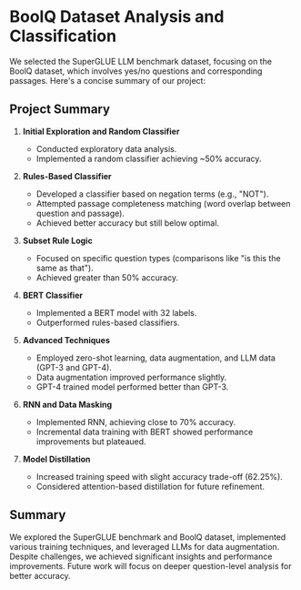 # BoolQ Dataset Analysis and Classification

We selected the SuperGLUE LLM benchmark dataset, focusing on the BoolQ dataset, which involves yes/no questions and corresponding passages. Here's a concise summary of our project:

## Project Summary

1. **Initial Exploration and Random Classifier**
   - Conducted exploratory data analysis.
   - Implemented a random classifier achieving ~50% accuracy.

2. **Rules-Based Classifier**
   - Developed a classifier based on negation terms (e.g., "NOT").
   - Attempted passage completeness matching (word overlap between question and passage).
   - Achieved better accuracy but still below optimal.

3. **Subset Rule Logic**
   - Focused on specific question types (comparisons like "is this the same as that").
   - Achieved greater than 50% accuracy.

4. **BERT Classifier**
   - Implemented a BERT model with 32 labels.
   - Outperformed rules-based classifiers.

5. **Advanced Techniques**
   - Employed zero-shot learning, data augmentation, and LLM data (GPT-3 and GPT-4).
   - Data augmentation improved performance slightly.
   - GPT-4 trained model performed better than GPT-3.

6. **RNN and Data Masking**
   - Implemented RNN, achieving close to 70% accuracy.
   - Incremental data training with BERT showed performance improvements but plateaued.

7. **Model Distillation**
   - Increased training speed with slight accuracy trade-off (62.25%).
   - Considered attention-based distillation for future refinement.

## Summary

We explored the SuperGLUE benchmark and BoolQ dataset, implemented various training techniques, and leveraged LLMs for data augmentation. Despite challenges, we achieved significant insights and performance improvements. Future work will focus on deeper question-level analysis for better accuracy.


